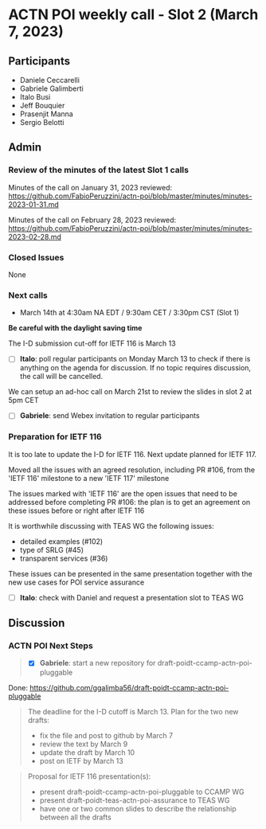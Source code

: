 # ACTN POI weekly call - Slot 2 (March 7, 2023)

## Participants
- Daniele Ceccarelli
- Gabriele Galimberti
- Italo Busi
- Jeff Bouquier
- Prasenjit Manna
- Sergio Belotti

## Admin

### Review of the minutes of the latest Slot 1 calls

Minutes of the call on January 31, 2023 reviewed: https://github.com/FabioPeruzzini/actn-poi/blob/master/minutes/minutes-2023-01-31.md

Minutes of the call on February 28, 2023 reviewed: https://github.com/FabioPeruzzini/actn-poi/blob/master/minutes/minutes-2023-02-28.md

### Closed Issues

None

### Next calls

- March 14th at 4:30am NA EDT / 9:30am CET / 3:30pm CST (Slot 1)

**Be careful with the daylight saving time**

The I-D submission cut-off for IETF 116 is March 13

- [ ] **Italo**: poll regular participants on Monday March 13 to check if there is anything on the agenda for discussion. If no topic requires discussion, the call will be cancelled.

We can setup an ad-hoc call on March 21st to review the slides in slot 2 at 5pm CET

- [ ] **Gabriele**: send Webex invitation to regular participants

### Preparation for IETF 116

It is too late to update the I-D for IETF 116. Next update planned for IETF 117.

Moved all the issues with an agreed resolution, including PR #106, from the 'IETF 116' milestone to a new 'IETF 117' milestone

The issues marked with 'IETF 116' are the open issues that need to be addressed before completing PR #106: the plan is to get an agreement on these issues before or right after IETF 116

It is worthwhile discussing with TEAS WG the following issues:
- detailed examples (#102)
- type of SRLG (#45)
- transparent services (#36)

These issues can be presented in the same presentation together with the new use cases for POI service assurance

- [ ] **Italo**: check with Daniel and request a presentation slot to TEAS WG

## Discussion

### ACTN POI Next Steps

> - [x] **Gabriele**: start a new repository for draft-poidt-ccamp-actn-poi-pluggable 

Done: https://github.com/ggalimba56/draft-poidt-ccamp-actn-poi-pluggable

> The deadline for the I-D cutoff is March 13. Plan for the two new drafts:
> - fix the file and post to github by March 7
> - review the text by March 9
> - update the draft by March 10
> - post on IETF by March 13

> Proposal for IETF 116 presentation(s):
> - present draft-poidt-ccamp-actn-poi-pluggable to CCAMP WG
> - present draft-poidt-teas-actn-poi-assurance to TEAS WG
> - have one or two common slides to describe the relationship between all the drafts
